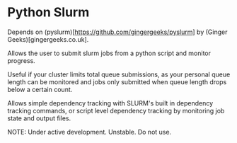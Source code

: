 # Python Slurm

Depends on (pyslurm)[https://github.com/gingergeeks/pyslurm] by (Ginger Geeks)[gingergeeks.co.uk].

Allows the user to submit slurm jobs from a python script and monitor progress.

Useful if your cluster limits total queue submissions, as your personal queue length can be monitored and jobs only submitted when queue length drops below a certain count.

Allows simple dependency tracking with SLURM's built in dependency tracking commands, or script level dependency tracking by monitoring job state and output files.

NOTE: Under active development. Unstable. Do not use.
